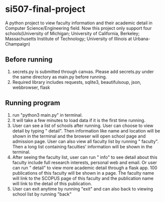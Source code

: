 # si507-final-project

A python project to view faculty information and their academic detail in Computer Science/Engineering field. Now this project only support four schools(University of Michigan; University of California, Berkeley; Massachusetts Institute of Technology; University of Illinois at Urbana-Champaign)

## Before running
  1. secrets.py is submitted through canvas. Please add secrets.py under the same directory as main.py before running.
  2. Required library includes requests, sqlite3, beautifulsoup, json, webbrowser, flask

## Running program
  1. run "python3 main.py" in terminal. 
  2. It will take a few minutes to load data if it is the first time running. 
  3. User can see a list of schools after running. User can choose to view detail by typing "<school number> detail". Then information like name and location will be shown in the terminal and the browser will open school page and admission page. User can also view all faculty list by running "<school number> faculty". Then a long list containing faculties' information will be shown in the terminal.
  4. After seeing the faculty list, user can run "<faculty number> info" to see detail about this faculty include full research interests, personal web and email. Or user can run "<faculty number> detail" to view more academic detail through a flask app. 100 publications of this faculty will be shown in a page. The faculty name will link to the SCOPUS page of this faculty and the publication name will link to the detail of this publication.
  5. User can exit anytime by running "exit" and can also back to viewing school list by running "back"
